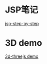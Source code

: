# JSP笔记
[jsp-step-by-step](https://github.com/JulinPeng/iGit/tree/master/jsp-step-by-step)

# 3D demo
[3d-threejs demo](https://github.com/JulinPeng/iGit/tree/master/js/3d-threejs)